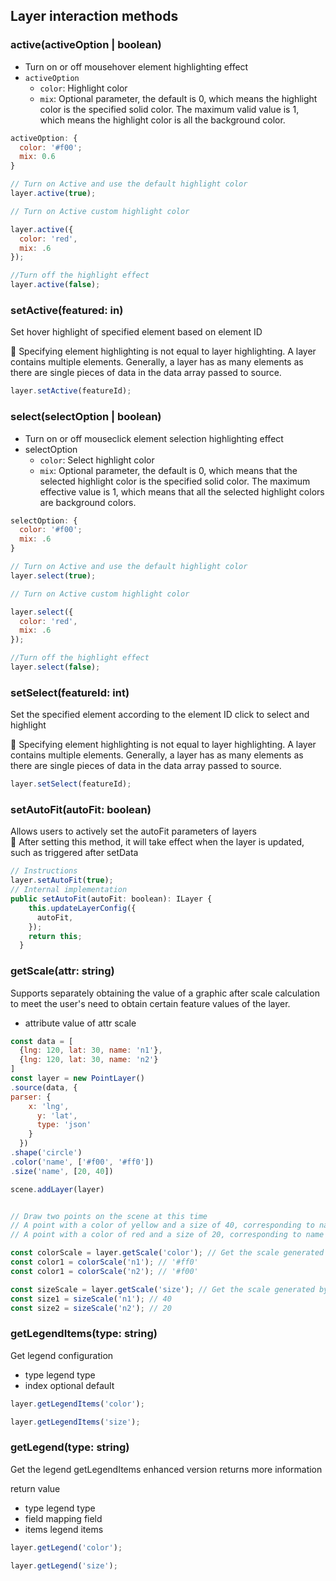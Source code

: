 ## Layer interaction methods

### active(activeOption | boolean)

* Turn on or off mousehover element highlighting effect
* `activeOption`
  * `color`: Highlight color
  * `mix`: Optional parameter, the default is 0, which means the highlight color is the specified solid color. The maximum valid value is 1, which means the highlight color is all the background color.

```javascript
activeOption: {
  color: '#f00';
  mix: 0.6
}
```

```javascript
// Turn on Active and use the default highlight color
layer.active(true);

// Turn on Active custom highlight color

layer.active({
  color: 'red',
  mix: .6
});

//Turn off the highlight effect
layer.active(false);
```

### setActive(featured: in)

Set hover highlight of specified element based on element ID

🌟 Specifying element highlighting is not equal to layer highlighting. A layer contains multiple elements. Generally, a layer has as many elements as there are single pieces of data in the data array passed to source.

```javascript
layer.setActive(featureId);
```

### select(selectOption | boolean)

* Turn on or off mouseclick element selection highlighting effect
* selectOption
  * `color`: Select highlight color
  * `mix`: Optional parameter, the default is 0, which means that the selected highlight color is the specified solid color. The maximum effective value is 1, which means that all the selected highlight colors are background colors.

```javascript
selectOption: {
  color: '#f00';
  mix: .6
}
```

```javascript
// Turn on Active and use the default highlight color
layer.select(true);

// Turn on Active custom highlight color

layer.select({
  color: 'red',
  mix: .6
});

//Turn off the highlight effect
layer.select(false);
```

### setSelect(featureId: int)

Set the specified element according to the element ID click to select and highlight

🌟 Specifying element highlighting is not equal to layer highlighting. A layer contains multiple elements. Generally, a layer has as many elements as there are single pieces of data in the data array passed to source.

```javascript
layer.setSelect(featureId);
```

### setAutoFit(autoFit: boolean)

Allows users to actively set the autoFit parameters of layers\
🌟 After setting this method, it will take effect when the layer is updated, such as triggered after setData

```javascript
// Instructions
layer.setAutoFit(true);
// Internal implementation
public setAutoFit(autoFit: boolean): ILayer {
    this.updateLayerConfig({
      autoFit,
    });
    return this;
  }
```

### getScale(attr: string)

Supports separately obtaining the value of a graphic after scale calculation to meet the user's need to obtain certain feature values ​​of the layer.

* attribute value of attr scale

```javascript
const data = [
  {lng: 120, lat: 30, name: 'n1'},
  {lng: 120, lat: 30, name: 'n2'}
]
const layer = new PointLayer()
.source(data, {
parser: {
    x: 'lng',
      y: 'lat',
      type: 'json'
    }
  })
.shape('circle')
.color('name', ['#f00', '#ff0'])
.size('name', [20, 40])

scene.addLayer(layer)


// Draw two points on the scene at this time
// A point with a color of yellow and a size of 40, corresponding to name n1
// A point with a color of red and a size of 20, corresponding to name n2

const colorScale = layer.getScale('color'); // Get the scale generated by the color method
const color1 = colorScale('n1'); // '#ff0'
const color1 = colorScale('n2'); // '#f00'

const sizeScale = layer.getScale('size'); // Get the scale generated by the size method
const size1 = sizeScale('n1'); // 40
const size2 = sizeScale('n2'); // 20
```

### getLegendItems(type: string)

Get legend configuration

* type legend type
* index optional default

```javascript
layer.getLegendItems('color');

layer.getLegendItems('size');
```

### getLegend(type: string)

Get the legend getLegendItems enhanced version returns more information

return value

* type legend type
* field mapping field
* items legend items

```javascript
layer.getLegend('color');

layer.getLegend('size');
```
